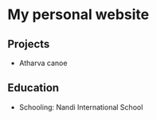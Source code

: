 # My personal website

## Projects
- Atharva canoe

## Education
- Schooling: Nandi International School
